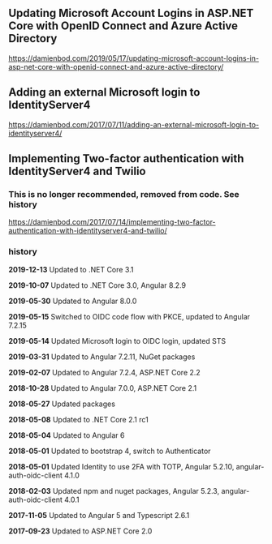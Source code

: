 
## Updating Microsoft Account Logins in ASP.NET Core with OpenID Connect and Azure Active Directory

https://damienbod.com/2019/05/17/updating-microsoft-account-logins-in-asp-net-core-with-openid-connect-and-azure-active-directory/

## Adding an external Microsoft login to IdentityServer4

https://damienbod.com/2017/07/11/adding-an-external-microsoft-login-to-identityserver4/

## Implementing Two-factor authentication with IdentityServer4 and Twilio

### This is no longer recommended, removed from code. See history

https://damienbod.com/2017/07/14/implementing-two-factor-authentication-with-identityserver4-and-twilio/


### history 

<strong>2019-12-13</strong> Updated to .NET Core 3.1

<strong>2019-10-07</strong> Updated to .NET Core 3.0, Angular 8.2.9

<strong>2019-05-30</strong> Updated to Angular 8.0.0

<strong>2019-05-15</strong> Switched to OIDC code flow with PKCE, updated to Angular 7.2.15

<strong>2019-05-14</strong> Updated Microsoft login to OIDC login, updated STS

<strong>2019-03-31</strong> Updated to Angular 7.2.11, NuGet packages

<strong>2019-02-07</strong> Updated to Angular 7.2.4, ASP.NET Core 2.2

<strong>2018-10-28</strong> Updated to Angular 7.0.0, ASP.NET Core 2.1

<strong>2018-05-27</strong> Updated packages

<strong>2018-05-08</strong> Updated to .NET Core 2.1 rc1

<strong>2018-05-04</strong> Updated to Angular 6

<strong>2018-05-01</strong> Updated to bootstrap 4, switch to Authenticator

<strong>2018-05-01</strong> Updated Identity to use 2FA with TOTP, Angular 5.2.10, angular-auth-oidc-client 4.1.0

<strong>2018-02-03</strong> Updated npm and nuget packages, Angular 5.2.3, angular-auth-oidc-client 4.0.1

<strong>2017-11-05</strong> Updated to Angular 5 and Typescript 2.6.1

<strong>2017-09-23</strong> Updated to ASP.NET Core 2.0
